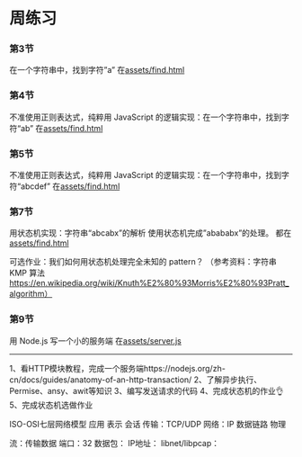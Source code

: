 
# 周练习
### 第3节
在一个字符串中，找到字符”a”
在[assets/find.html](./assets/find.html)

### 第4节
不准使用正则表达式，纯粹用 JavaScript 的逻辑实现：在一个字符串中，找到字符“ab”
在[assets/find.html](./assets/find.html)

### 第5节
不准使用正则表达式，纯粹用 JavaScript 的逻辑实现：在一个字符串中，找到字符“abcdef”
在[assets/find.html](./assets/find.html)

### 第7节
用状态机实现：字符串“abcabx”的解析
使用状态机完成”abababx”的处理。
都在[assets/find.html](./assets/find.html)

可选作业：我们如何用状态机处理完全未知的 pattern？ （参考资料：字符串 KMP 算法 https://en.wikipedia.org/wiki/Knuth%E2%80%93Morris%E2%80%93Pratt_algorithm）

### 第9节
用 Node.js 写一个小的服务端
在[assets/server.js](./assets/server.js)

---


1、看HTTP模块教程，完成一个服务端https://nodejs.org/zh-cn/docs/guides/anatomy-of-an-http-transaction/
2、了解异步执行、Permise、ansy、awit等知识
3、编写发送请求的代码
4、完成状态机的作业👌
5、完成状态机选做作业



ISO-OSI七层网络模型
应用
表示
会话
传输：TCP/UDP
网络：IP
数据链路
物理

流：传输数据
端口：32
数据包：
IP地址：
libnet/libpcap：
